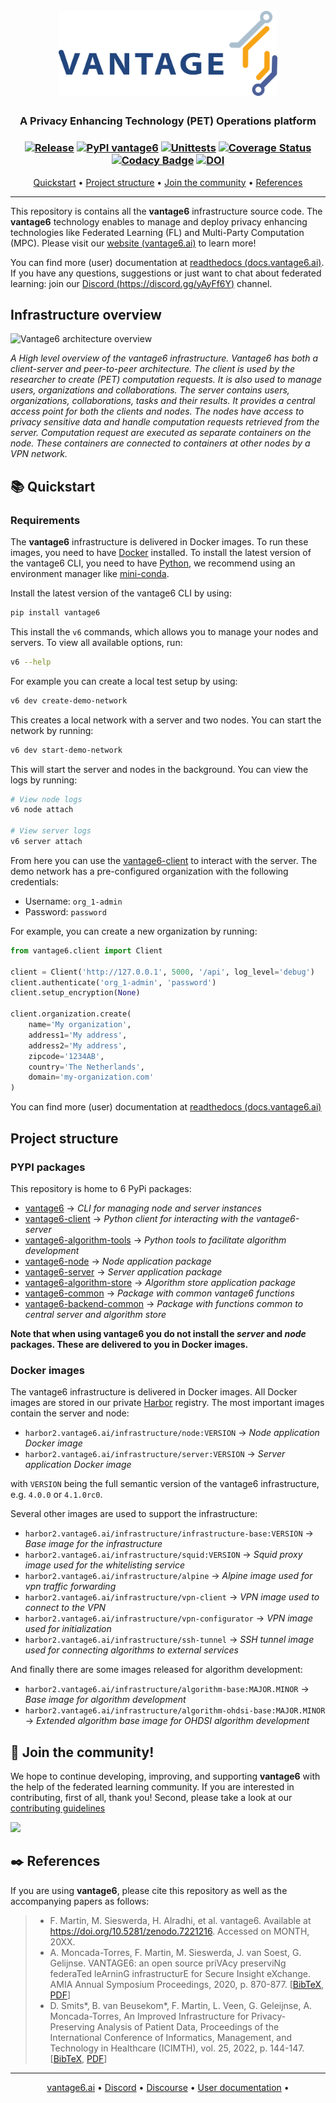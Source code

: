 <h1 align="center">
  <br>
  <a href="https://vantage6.ai"><img src="https://github.com/IKNL/guidelines/blob/master/resources/logos/vantage6.png?raw=true" alt="vantage6" width="350"></a>
</h1>

<h3 align=center> A Privacy Enhancing Technology (PET) Operations platform</h3>
<h3 align="center">

<!-- Badges go here-->
[![Release](https://github.com/vantage6/vantage6/actions/workflows/release.yml/badge.svg)](https://github.com/vantage6/vantage6/actions/workflows/release.yml)
[![PyPI vantage6](https://badge.fury.io/py/vantage6.svg)](https://badge.fury.io/py/vantage6)
[![Unittests](https://github.com/vantage6/vantage6/actions/workflows/unit_tests.yml/badge.svg)](https://github.com/vantage6/vantage6/actions/workflows/unit_tests.yml)
[![Coverage Status](https://coveralls.io/repos/github/vantage6/vantage6/badge.svg?branch=main)](https://coveralls.io/github/vantage6/vantage6?branch=main)
[![Codacy Badge](https://app.codacy.com/project/badge/Grade/2e60ac3b3f284620805f7399cba317be)](https://www.codacy.com/gh/vantage6/vantage6/dashboard?utm_source=github.com&amp;utm_medium=referral&amp;utm_content=vantage6/vantage6&amp;utm_campaign=Badge_Grade)
[![DOI](https://zenodo.org/badge/DOI/10.5281/zenodo.7382602.svg)](https://doi.org/10.5281/zenodo.7382602)
</h3>

<p align="center">
  <a href="#books-quickstart">Quickstart</a> •
  <a href="#project-structure">Project structure</a> •
  <a href="#gift_heart-join-the-community">Join the community</a> •
  <a href="#black_nib-references">References</a>
</p>


-----------------------------------------------------------------------------------------------------
This repository is contains all the **vantage6** infrastructure source code. The **vantage6** technology enables to manage and deploy privacy enhancing technologies like Federated Learning (FL) and Multi-Party Computation (MPC). Please visit our [website (vantage6.ai)](https://vantage6.ai) to learn more!

You can find more (user) documentation at [readthedocs (docs.vantage6.ai)](https://docs.vantage6.ai). If you have any questions, suggestions or just want to chat about federated learning: join our [Discord (https://discord.gg/yAyFf6Y)](https://discord.gg/yAyFf6Y) channel.

## Infrastructure overview

![Vantage6 architecture overview](docs/images/overview-infrastructure.png)

*A High level overview of the vantage6 infrastructure. Vantage6 has both a client-server and peer-to-peer architecture. The client is used by the researcher to create (PET) computation requests. It is also used to manage users, organizations and collaborations. The server contains users, organizations, collaborations, tasks and their results. It provides a central access point for both the clients and nodes. The nodes have access to privacy sensitive data and handle computation requests retrieved from the server. Computation request are executed as separate containers on the node. These containers are connected to containers at other nodes by a VPN network.*

## :books: Quickstart

### Requirements
The **vantage6** infrastructure is delivered in Docker images. To run these images, you need to have [Docker](https://docs.docker.com/get-docker/) installed. To install the latest version of the vantage6 CLI, you need to have [Python](https://www.python.org/downloads/), we recommend using an environment manager like [mini-conda](https://docs.conda.io/en/latest/miniconda.html).

Install the latest version of the vantage6 CLI by using:
```bash
pip install vantage6
```

This install the `v6` commands, which allows you to manage your nodes and servers. To view all available options, run:

```bash
v6 --help
```

For example you can create a local test setup by using:

```bash
v6 dev create-demo-network
```

This creates a local network with a server and two nodes. You can start the network by running:

```bash
v6 dev start-demo-network
```

This will start the server and nodes in the background. You can view the logs by running:

```bash
# View node logs
v6 node attach

# View server logs
v6 server attach
```

From here you can use the [vantage6-client](https://pypi.org/project/vantage6-client) to interact with the server. The demo network has a pre-configured organization with the following credentials:

* Username: `org_1-admin`
* Password: `password`

For example, you can create a new organization by running:

```python
from vantage6.client import Client

client = Client('http://127.0.0.1', 5000, '/api', log_level='debug')
client.authenticate('org_1-admin', 'password')
client.setup_encryption(None)

client.organization.create(
    name='My organization',
    address1='My address',
    address2='My address',
    zipcode='1234AB',
    country='The Netherlands',
    domain='my-organization.com'
)
```

You can find more (user) documentation at [readthedocs (docs.vantage6.ai)](https://docs.vantage6.ai)

## Project structure

### PYPI packages
This repository is home to 6 PyPi packages:

* [vantage6](https://pypi.org/project/vantage6) -> _CLI for managing node and server instances_
* [vantage6-client](https://pypi.org/project/vantage6-client) -> _Python client for interacting with the vantage6-server_
* [vantage6-algorithm-tools](https://pypi.org/project/vantage6-algorithm-tools) -> _Python tools to facilitate algorithm development_
* [vantage6-node](https://pypi.org/project/vantage6-node) -> _Node application package_
* [vantage6-server](https://pypi.org/project/vantage6-server) -> _Server application package_
* [vantage6-algorithm-store](https://pypi.org/project/vantage6-algorithm-store) -> _Algorithm store application package_
* [vantage6-common](https://pypi.org/project/vantage6-common) -> _Package with common vantage6 functions_
* [vantage6-backend-common](https://pypi.org/project/vantage6-backend-common) -> _Package with functions common to central server and algorithm store_

**Note that when using vantage6 you do not install the _server_ and _node_ packages. These are delivered to you in Docker images.**

### Docker images
The vantage6 infrastructure is delivered in Docker images. All Docker images are stored in our private [Harbor](https://goharbor.io/) registry. The most important images contain the server and node:

* `harbor2.vantage6.ai/infrastructure/node:VERSION` -> _Node application Docker image_
* `harbor2.vantage6.ai/infrastructure/server:VERSION` -> _Server application Docker image_

with `VERSION` being the full semantic version of the vantage6 infrastructure, e.g. `4.0.0` or `4.1.0rc0`.

Several other images are used to support the infrastructure:

* `harbor2.vantage6.ai/infrastructure/infrastructure-base:VERSION` -> _Base image for the infrastructure_
* `harbor2.vantage6.ai/infrastructure/squid:VERSION` -> _Squid proxy image used for the whitelisting service_
* `harbor2.vantage6.ai/infrastructure/alpine` -> _Alpine image used for vpn traffic forwarding_
* `harbor2.vantage6.ai/infrastructure/vpn-client` -> _VPN image used to connect to the VPN_
* `harbor2.vantage6.ai/infrastructure/vpn-configurator` -> _VPN image used for initialization_
* `harbor2.vantage6.ai/infrastructure/ssh-tunnel` -> _SSH tunnel image used for connecting algorithms to external services_

And finally there are some images released for algorithm development:

* `harbor2.vantage6.ai/infrastructure/algorithm-base:MAJOR.MINOR` -> _Base image for algorithm development_
* `harbor2.vantage6.ai/infrastructure/algorithm-ohdsi-base:MAJOR.MINOR` -> _Extended algorithm base image for OHDSI algorithm development_

## :gift_heart: Join the community!
We hope to continue developing, improving, and supporting **vantage6** with the help of the federated learning community. If you are interested in contributing, first of all, thank you! Second, please take a look at our [contributing guidelines](https://docs.vantage6.ai/en/main/devops/contribute.html)

<a href="https://github.com/vantage6/vantage6/graphs/contributors">
  <img src="https://contrib.rocks/image?repo=vantage6/vantage6" />
</a>

## :black_nib: References
If you are using **vantage6**, please cite this repository as well as the accompanying papers as follows:

> * F. Martin, M. Sieswerda, H. Alradhi, et al. vantage6. Available at https://doi.org/10.5281/zenodo.7221216. Accessed on MONTH, 20XX.
> * A. Moncada-Torres, F. Martin, M. Sieswerda, J. van Soest, G. Gelijnse. VANTAGE6: an open source priVAcy preserviNg federaTed leArninG infrastructurE for Secure Insight eXchange. AMIA Annual Symposium Proceedings, 2020, p. 870-877. [[BibTeX](https://arturomoncadatorres.com/bibtex/moncada-torres2020vantage6.txt), [PDF](https://vantage6.ai/vantage6/)]
> * D. Smits\*, B. van Beusekom\*, F. Martin, L. Veen, G. Geleijnse, A. Moncada-Torres, An Improved Infrastructure for Privacy-Preserving Analysis of Patient Data, Proceedings of the International Conference of Informatics, Management, and Technology in Healthcare (ICIMTH), vol. 25, 2022, p. 144-147. [[BibTeX](https://arturomoncadatorres.com/bibtex/smits2022improved.txt), [PDF](https://ebooks.iospress.nl/volumearticle/60190)]

-----------------------------------------------------------------------------------------------------
<p align="center">
  <a href="https://vantage6.ai">vantage6.ai</a> •
  <a href="https://discord.gg/yAyFf6Y">Discord</a> •
  <a href="https://vantage6.discourse.group/">Discourse</a> •
  <a href="https://docs.vantage6.ai">User documentation</a> •
</p>

